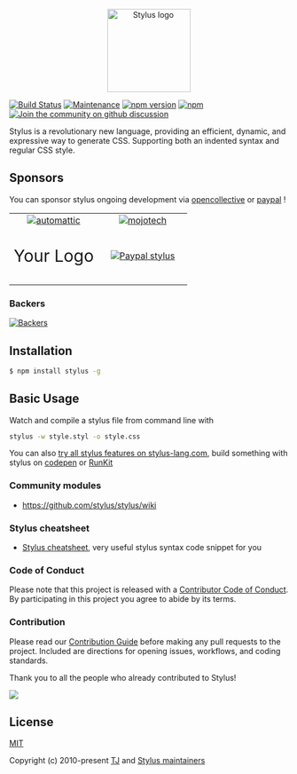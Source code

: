 <p align="center"><a href="https://stylus-lang.com" target="_blank" rel="noopener noreferrer"><img width="150" src="https://raw.githubusercontent.com/stylus/stylus/dev/graphics/Logos/stylus.png" alt="Stylus logo"></a></p>

[![Build Status](https://github.com/stylus/stylus/actions/workflows/ci.yml/badge.svg?branch=dev)](https://github.com/stylus/stylus/actions?query=branch%3Adev)
[![Maintenance](https://img.shields.io/badge/Maintained%3F-yes-brightgreen.svg)](https://github.com/stylus/stylus/pulse)
[![npm version](https://img.shields.io/npm/v/stylus?color=brightgreen)](https://www.npmjs.com/package/stylus)
[![npm](https://img.shields.io/npm/dm/stylus.svg)](https://www.npmjs.com/package/stylus)
[![Join the community on github discussion](https://img.shields.io/badge/Join%20the%20community-on%20discussions-%23754ffb?logo=googlechat&logoColor=white)](https://github.com/stylus/stylus/discussions)

Stylus is a revolutionary new language, providing an efficient, dynamic, and expressive way to generate CSS. Supporting both an indented syntax and regular CSS style.

## Sponsors

You can sponsor stylus ongoing development via [opencollective](https://opencollective.com/stylus/) or [paypal](https://www.paypal.com/paypalme/iChenLei/) !

<table>
  <tbody>
    <tr>
      <td width="50%" align="center">
        <a href="https://automattic.com/">
          <img alt="automattic" src="https://user-images.githubusercontent.com/14012511/175755798-40ca295f-a0cf-45a6-b24a-303496552499.svg" />
        </a>
      </td>
      <td width="50%" align="center">
        <a href="https://www.mojotech.com/">
          <img alt="mojotech" src="https://user-images.githubusercontent.com/14012511/175755697-0a090b42-89f8-4651-9506-b6aefac57c66.png" />
        </a>
      </td>
    </tr>
    <tr>
      <td width="50%" align="center">
         <p style="font-size: 30px">Your Logo</p>
      </td>
      <td width="50%" align="center">
        <a href="https://www.paypal.com/paypalme/iChenLei/">
          <img alt="Paypal stylus" src="https://www.paypalobjects.com/digitalassets/c/website/marketing/apac/C2/logos-buttons/optimize/Full_Online_Tray_RGB.png" />
        </a>
      </td>
    </tr>
  </tbody>
</table>

### Backers
[![Backers](https://opencollective.com/stylus/individuals.svg)](https://opencollective.com/stylus/)

## Installation

```bash
$ npm install stylus -g
```

## Basic Usage
Watch and compile a stylus file from command line with 
```bash
stylus -w style.styl -o style.css
```
You can also [try all stylus features on stylus-lang.com](http://stylus-lang.com/try.html), build something with stylus on [codepen](http://codepen.io) or [RunKit](https://npm.runkit.com/stylus)

### Community modules

  - https://github.com/stylus/stylus/wiki

### Stylus cheatsheet

  - [Stylus cheatsheet](https://devhints.io/stylus), very useful stylus syntax code snippet for you

### Code of Conduct

Please note that this project is released with a [Contributor Code of Conduct](Code_of_Conduct.md). By participating in this project you agree to abide by its terms.

### Contribution

Please read our [Contribution Guide](Contributing.md) before making any pull requests to the project. Included are directions for opening issues, workflows, and coding standards.

Thank you to all the people who already contributed to Stylus!

<a href="https://github.com/stylus/stylus/graphs/contributors"><img src="https://opencollective.com/stylus/contributors.svg?width=890" /></a>

## License 

[MIT](https://github.com/stylus/stylus/blob/dev/LICENSE)

Copyright (c) 2010-present [TJ](https://github.com/tj) and [Stylus maintainers](https://github.com/orgs/stylus/people)

